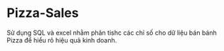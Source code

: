 # Pizza-Sales
Sử dụng SQL và excel nhằm phân tishc các chỉ số cho dữ liệu bán bánh Pizza để hiểu rõ hiệu quả kinh doanh.
